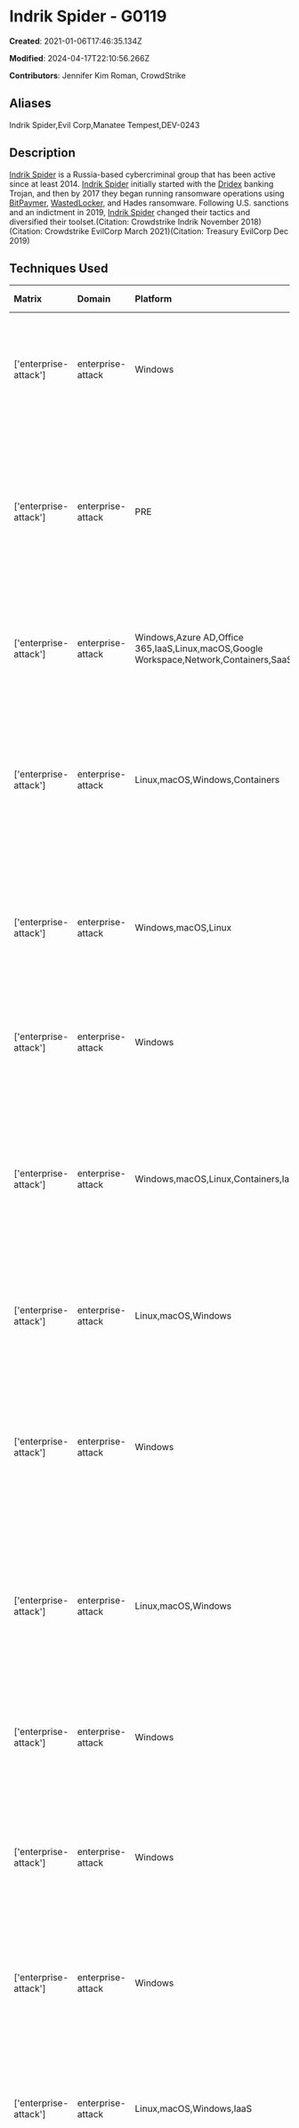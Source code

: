 # Indrik Spider - G0119

**Created**: 2021-01-06T17:46:35.134Z

**Modified**: 2024-04-17T22:10:56.266Z

**Contributors**: Jennifer Kim Roman, CrowdStrike

## Aliases

Indrik Spider,Evil Corp,Manatee Tempest,DEV-0243

## Description

[Indrik Spider](https://attack.mitre.org/groups/G0119) is a Russia-based cybercriminal group that has been active since at least 2014. [Indrik Spider](https://attack.mitre.org/groups/G0119) initially started with the [Dridex](https://attack.mitre.org/software/S0384) banking Trojan, and then by 2017 they began running ransomware operations using [BitPaymer](https://attack.mitre.org/software/S0570), [WastedLocker](https://attack.mitre.org/software/S0612), and Hades ransomware. Following U.S. sanctions and an indictment in 2019, [Indrik Spider](https://attack.mitre.org/groups/G0119) changed their tactics and diversified their toolset.(Citation: Crowdstrike Indrik November 2018)(Citation: Crowdstrike EvilCorp March 2021)(Citation: Treasury EvilCorp Dec 2019)

## Techniques Used

|Matrix|Domain|Platform|Technique ID|Technique Name|Use|
| :---| :---| :---| :---| :---| :---|
|['enterprise-attack']|enterprise-attack|Windows|T1003.001|LSASS Memory|[Indrik Spider](https://attack.mitre.org/groups/G0119) used [Cobalt Strike](https://attack.mitre.org/software/S0154) to carry out credential dumping using ProcDump.(Citation: Symantec WastedLocker June 2020)|
|['enterprise-attack']|enterprise-attack|PRE|T1587.001|Malware|[Indrik Spider](https://attack.mitre.org/groups/G0119) has developed malware for their operations, including ransomware such as [BitPaymer](https://attack.mitre.org/software/S0570) and [WastedLocker](https://attack.mitre.org/software/S0612).(Citation: Crowdstrike Indrik November 2018)|
|['enterprise-attack']|enterprise-attack|Windows,Azure AD,Office 365,IaaS,Linux,macOS,Google Workspace,Network,Containers,SaaS|T1136|Create Account|[Indrik Spider](https://attack.mitre.org/groups/G0119) used <code>wmic.exe</code> to add a new user to the system.(Citation: Symantec WastedLocker June 2020)|
|['enterprise-attack']|enterprise-attack|Linux,macOS,Windows,Containers|T1036.005|Match Legitimate Name or Location|[Indrik Spider](https://attack.mitre.org/groups/G0119) used fake updates for FlashPlayer plugin and Google Chrome as initial infection vectors.(Citation: Crowdstrike Indrik November 2018)|
|['enterprise-attack']|enterprise-attack|Windows,macOS,Linux|T1007|System Service Discovery|[Indrik Spider](https://attack.mitre.org/groups/G0119) has used the win32_service WMI class to retrieve a list of services from the system.(Citation: Symantec WastedLocker June 2020) |
|['enterprise-attack']|enterprise-attack|Windows|T1070.001|Clear Windows Event Logs|[Indrik Spider](https://attack.mitre.org/groups/G0119) has used [Cobalt Strike](https://attack.mitre.org/software/S0154) to empty log files.(Citation: Symantec WastedLocker June 2020)|
|['enterprise-attack']|enterprise-attack|Windows,macOS,Linux,Containers,IaaS,Network|T1562.001|Disable or Modify Tools|[Indrik Spider](https://attack.mitre.org/groups/G0119) used [PsExec](https://attack.mitre.org/software/S0029) to leverage Windows Defender to disable scanning of all downloaded files and to restrict real-time monitoring.(Citation: Symantec WastedLocker June 2020)|
|['enterprise-attack']|enterprise-attack|Linux,macOS,Windows|T1074.001|Local Data Staging|[Indrik Spider](https://attack.mitre.org/groups/G0119) has stored collected date in a .tmp file.(Citation: Symantec WastedLocker June 2020)|
|['enterprise-attack']|enterprise-attack|Windows|T1059.001|PowerShell|[Indrik Spider](https://attack.mitre.org/groups/G0119) has used PowerShell [Empire](https://attack.mitre.org/software/S0363) for execution of malware.(Citation: Crowdstrike Indrik November 2018)(Citation: Symantec WastedLocker June 2020) |
|['enterprise-attack']|enterprise-attack|Linux,macOS,Windows|T1078.002|Domain Accounts|[Indrik Spider](https://attack.mitre.org/groups/G0119) has collected credentials from infected systems, including domain accounts.(Citation: Crowdstrike Indrik November 2018)|
|['enterprise-attack']|enterprise-attack|Windows|T1059.003|Windows Command Shell|[Indrik Spider](https://attack.mitre.org/groups/G0119) has used batch scripts on victim's machines.(Citation: Crowdstrike Indrik November 2018) |
|['enterprise-attack']|enterprise-attack|Windows|T1484.001|Group Policy Modification|[Indrik Spider](https://attack.mitre.org/groups/G0119) has used Group Policy Objects to deploy batch scripts.(Citation: Crowdstrike Indrik November 2018)|
|['enterprise-attack']|enterprise-attack|Windows|T1047|Windows Management Instrumentation|[Indrik Spider](https://attack.mitre.org/groups/G0119) has used WMIC to execute commands on remote computers.(Citation: Symantec WastedLocker June 2020) |
|['enterprise-attack']|enterprise-attack|Linux,macOS,Windows,IaaS|T1486|Data Encrypted for Impact|[Indrik Spider](https://attack.mitre.org/groups/G0119) has encrypted domain-controlled systems using [BitPaymer](https://attack.mitre.org/software/S0570).(Citation: Crowdstrike Indrik November 2018)|
|['enterprise-attack']|enterprise-attack|Linux,macOS,Windows,Network|T1018|Remote System Discovery|[Indrik Spider](https://attack.mitre.org/groups/G0119) has used PowerView to enumerate all Windows Server, Windows Server 2003, and Windows 7 instances in the Active Directory database.(Citation: Symantec WastedLocker June 2020)|
|['enterprise-attack']|enterprise-attack|Windows,macOS,Linux|T1059.007|JavaScript|[Indrik Spider](https://attack.mitre.org/groups/G0119) has used malicious JavaScript files for several components of their attack.(Citation: Symantec WastedLocker June 2020)|
|['enterprise-attack']|enterprise-attack|PRE|T1585.002|Email Accounts|[Indrik Spider](https://attack.mitre.org/groups/G0119) has created email accounts to communicate with their ransomware victims, to include providing payment and decryption details.(Citation: Crowdstrike Indrik November 2018)|
|['enterprise-attack']|enterprise-attack|Linux,macOS,Windows,Network|T1105|Ingress Tool Transfer|[Indrik Spider](https://attack.mitre.org/groups/G0119) has downloaded additional scripts, malware, and tools onto a compromised host.(Citation: Crowdstrike Indrik November 2018)(Citation: Symantec WastedLocker June 2020)|
|['enterprise-attack']|enterprise-attack|Windows,Linux,macOS|T1489|Service Stop|[Indrik Spider](https://attack.mitre.org/groups/G0119) has used [PsExec](https://attack.mitre.org/software/S0029) to stop services prior to the execution of ransomware.(Citation: Symantec WastedLocker June 2020)|
|['enterprise-attack']|enterprise-attack|Linux,macOS,Windows|T1204.002|Malicious File|[Indrik Spider](https://attack.mitre.org/groups/G0119) has attempted to get users to click on a malicious zipped file.(Citation: Symantec WastedLocker June 2020) |
|['enterprise-attack']|enterprise-attack|PRE|T1584.004|Server|[Indrik Spider](https://attack.mitre.org/groups/G0119) has served fake updates via legitimate websites that have been compromised.(Citation: Crowdstrike Indrik November 2018)	|
